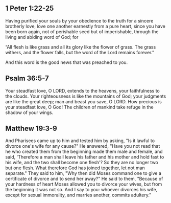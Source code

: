 ## 1 Peter 1:22-25

Having purified your souls by your obedience to the truth for a sincere brotherly love, love one another earnestly from a pure heart, since you have been born again, not of perishable seed but of imperishable, through the living and abiding word of God; for

“All flesh is like grass
    and all its glory like the flower of grass.
The grass withers,
    and the flower falls,
but the word of the Lord remains forever.”

And this word is the good news that was preached to you.

## Psalm 36:5-7

Your steadfast love, O LORD, extends to the heavens, your faithfulness to the clouds. Your righteousness is like the mountains of God; your judgments are like the great deep; man and beast you save, O LORD. How precious is your steadfast love, O God! The children of mankind take refuge in the shadow of your wings.

## Matthew 19:3-9

And Pharisees came up to him and tested him by asking, "Is it lawful to divorce one's wife for any cause?" He answered, "Have you not read that he who created them from the beginning made them male and female, and said, 'Therefore a man shall leave his father and his mother and hold fast to his wife, and the two shall become one flesh'? So they are no longer two but one flesh. What therefore God has joined together, let not man separate." They said to him, "Why then did Moses command one to give a certificate of divorce and to send her away?" He said to them, "Because of your hardness of heart Moses allowed you to divorce your wives, but from the beginning it was not so. And I say to you: whoever divorces his wife, except for sexual immorality, and marries another, commits adultery."
